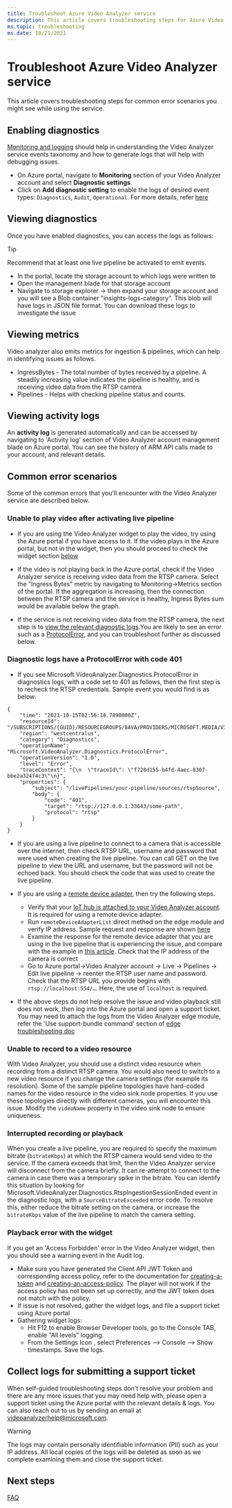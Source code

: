 ```yaml
---
title: Troubleshoot Azure Video Analyzer service
description: This article covers troubleshooting steps for Azure Video Analyzer service.
ms.topic: troubleshooting
ms.date: 10/21/2021
---
```


# Troubleshoot Azure Video Analyzer service

This article covers troubleshooting steps for common error scenarios you might see while using the service.

## Enabling diagnostics

[Monitoring and logging](./monitor-log-cloud.md) should help in understanding the Video Analyzer service events taxonomy and how to generate logs that will help with debugging issues.
- On Azure portal, navigate to **Monitoring** section of your Video Analyzer account and select **Diagnostic settings**. 
- Click on **Add diagnostic setting** to enable the logs of desired event types: `Diagnostics`, `Audit`, `Operational`. For more details, refer [here](./monitor-log-cloud.md)


## Viewing diagnostics

Once you have enabled diagnostics, you can access the logs as follows:

> [!TIP]
> Recommend that at least one live pipeline be activated to emit events. 

- In the portal, locate the storage account to which logs were written to
- Open the management blade for that storage account
- Navigate to storage explorer -> then expand your storage account and you will see a Blob container "insights-logs-category". This blob will have logs in JSON file format. You can download these logs to investigate the issue

## Viewing metrics 

Video analyzer also emits metrics for ingestion & pipelines, which can help in identifying issues as follows.
- IngressBytes - The total number of bytes received by a pipeline. A steadily increasing value indicates the pipeline is healthy, and is receiving video data from the RTSP camera
- Pipelines - Helps with checking pipeline status and counts.

## Viewing activity logs

An **activity log** is generated automatically and can be accessed by navigating to 'Activity log' section of Video Analyzer account management blade on Azure portal. You can see the history of ARM API calls made to your account, and relevant details.

## Common error scenarios

Some of the common errors that you'll encounter with the Video Analyzer service are described below.

### Unable to play video after activating live pipeline

- If you are using the Video Analyzer widget to play the video, try using the Azure portal if you have access to it. If the video plays in the Azure portal, but not in the widget, then you should proceed to check the widget section [below](#playback-error-with-the-widget)

- If the video is not playing back in the Azure portal, check if the Video Analyzer service is receiving video data from the RTSP camera. Select the "Ingress Bytes" metric by navigating to Monitoring->Metrics section of the portal. If the aggregation is increasing, then the connection between the RTSP camera and the service is healthy, Ingress Bytes sum would be available below the graph. 

- If the service is not receiving video data from the RTSP camera, the next step is to [view the relevant diagnostic logs](#viewing-diagnostics).You are likely to see an error such as a [ProtocolError](#diagnostic-logs-have-a-protocolerror-with-code-401), and you can troubleshoot further as discussed below.

### Diagnostic logs have a ProtocolError with code 401

- If you see Microsoft.VideoAnalyzer.Diagnostics.ProtocolError in diagnostics logs, with a code set to 401 as follows, then the first step is to recheck the RTSP credentials. Sample event you would find is as below:

```
{
    "time": "2021-10-15T02:56:18.7890000Z",
    "resourceId": "/SUBSCRIPTIONS/{GUID}/RESOURCEGROUPS/8AVA/PROVIDERS/MICROSOFT.MEDIA/VIDEOANALYZERS/AVASAMPLEZ2OHI3VBIRQPC",
    "region": "westcentralus",
    "category": "Diagnostics",
    "operationName": "Microsoft.VideoAnalyzer.Diagnostics.ProtocolError",
    "operationVersion": "1.0",
    "level": "Error",
    "traceContext": "{\n  \"traceId\": \"f728d155-b4fd-4aec-8307-bbe2a324f4c3\"\n}",
    "properties": {
        "subject": "/livePipelines/your-pipeline/sources/rtspSource",
        "body": {
            "code": "401",
            "target": "rtsp://127.0.0.1:33643/some-path",
            "protocol": "rtsp"
        }
    }
}

```
- If you are using a live pipeline to connect to a camera that is accessible over the internet, then check RTSP URL, username and password that were used when creating the live pipeline. You can call GET on the live pipeline to view the URL and username, but the password will not be echoed back. You should check the code that was used to create the live pipeline.

- If you are using a [remote device adapter](./use-remote-device-adapter.md), then try the following steps.

   - Verify that your [IoT hub is attached to your Video Analyzer account](../create-video-analyzer-account.md#post-deployment-steps). It is required for using a remote device adapter.
   - Run `remoteDeviceAdapterList` direct method on the edge module and verify IP address. Sample request and response are shown [here](../edge/direct-methods.md)
   - Examine the response for the remote device adapter that you are using in the live pipeline that is experiencing the issue, and compare with the example in [this article](use-remote-device-adapter.md). Check that the IP address of the camera is correct
   - Go to Azure portal->Video Analyzer account -> Live -> Pipelines -> Edit live pipeline -> reenter the RTSP user name and password. Check that the RTSP URL you provide begins with `rtsp://localhost:554/…`. Here, the use of `localhost` is required.

- If the above steps do not help resolve the issue and video playback still does not work, then log into the Azure portal and open a support ticket. You may need to attach the logs from the Video Analyzer edge module, refer the 'Use support-bundle command' section of [edge troubleshooting doc](../edge/troubleshoot.md#common-error-resolutions)

### Unable to record to a video resource

With Video Analyzer, you should use a distinct video resource when recording from a distinct RTSP camera. You would also need to switch to a new video resource if you change the camera settings (for example its resolution). Some of the sample pipeline topologies have hard-coded names for the video resource in the video sink node properties. If you use these topologies directly with different cameras, you will encounter this issue. Modify the `videoName` property in the video sink node to ensure uniqueness.

### Interrupted recording or playback

When you create a live pipeline, you are required to specify the maximum bitrate (`bitrateKbps`) at which the RTSP camera would send video to the service.
If the camera exceeds that limit, then the Video Analyzer service will disconnect from the camera briefly. It can re-attempt to connect to the camera in case there was a temporary spike in the bitrate. You can identify this situation by looking for  Microsoft.VideoAnalyzer.Diagnostics.RtspIngestionSessionEnded event in the diagnostic logs, with a `SourceBitrateExceeded` error code.
To resolve this, either reduce the bitrate setting on the camera, or increase the `bitrateKbps` value of the live pipeline to match the camera setting.

### Playback error with the widget

If you get an 'Access Forbidden' error in the Video Analyzer widget, then you should see a warning event in the Audit log.

- Make sure you have generated the Client API JWT Token and corresponding access policy, refer to the documentation for [creating-a-token](../access-policies.md) and [creating-an-access-policy](../access-policies.md#creating-an-access-policy). The player will not work if the access policy has not been set up correctly, and the JWT token does not match with the policy. 
- If issue is not resolved, gather the widget logs, and file a support ticket using Azure portal
- Gathering widget logs:
    - Hit F12 to enable Browser Developer tools, go to the Console TAB, enable "All levels" logging.   
    - From the Settings Icon , select Preferences --> Console --> Show timestamps. Save the logs.

## Collect logs for submitting a support ticket
   
When self-guided troubleshooting steps don't resolve your problem and there are any more issues that you may need help with, please open a support ticket using the Azure portal with the relevant details & logs. You can also reach out to us by sending an email at videoanalyzerhelp@microsoft.com.
   
> [!WARNING]
> The logs may contain personally identifiable information (PII) such as your IP address. All local copies of the logs will be deleted as soon as we complete examining them and close the support ticket.
   
## Next steps

[FAQ](./faq.yml)
